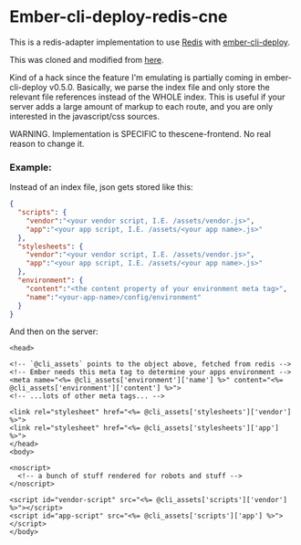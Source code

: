 # Ember-cli-deploy-redis-cne

This is a redis-adapter implementation to use [Redis](http://redis.io) with
[ember-cli-deploy](https://github.com/ember-cli/ember-cli-deploy).

This was cloned and modified from [here](https://github.com/LevelbossMike/ember-deploy-redis).

Kind of a hack since the feature I'm emulating is partially coming in ember-cli-deploy v0.5.0. Basically, we parse the index file and only store the relevant file references instead of the WHOLE index. This is useful if your server adds a large amount of markup to each route, and you are only interested in the javascript/css sources.

WARNING. Implementation is SPECIFIC to thescene-frontend. No real reason to change it.

### Example:

Instead of an index file, json gets stored like this:
```json
{
  "scripts": {
    "vendor":"<your vendor script, I.E. /assets/vendor.js>",
    "app":"<your app script, I.E. /assets/<your app name>.js>"
  },
  "stylesheets": {
    "vendor":"<your vendor script, I.E. /assets/vendor.js>",
    "app":"<your app script, I.E. /assets/<your app name>.js>"
  },
  "environment": {
    "content":"<the content property of your environment meta tag>",
    "name":"<your-app-name>/config/environment"
  }
}
```

And then on the server:
```erb
<head>

<!-- `@cli_assets` points to the object above, fetched from redis -->
<!-- Ember needs this meta tag to determine your apps environment -->
<meta name="<%= @cli_assets['environment']['name'] %>" content="<%= @cli_assets['environment']['content'] %>">
<!-- ...lots of other meta tags... -->

<link rel="stylesheet" href="<%= @cli_assets['stylesheets']['vendor'] %>">
<link rel="stylesheet" href="<%= @cli_assets['stylesheets']['app'] %>">
</head>
<body>

<noscript>
  <!-- a bunch of stuff rendered for robots and stuff -->
</noscript>

<script id="vendor-script" src="<%= @cli_assets['scripts']['vendor'] %>"></script>
<script id="app-script" src="<%= @cli_assets['scripts']['app'] %>"></script>
</body>
```
